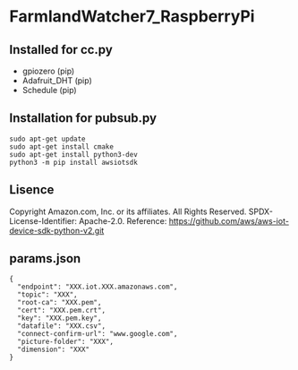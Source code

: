 # FarmlandWatcher7_RaspberryPi

## Installed for cc.py
+ gpiozero (pip)
+ Adafruit_DHT (pip)
+ Schedule (pip)

## Installation for pubsub.py
```
sudo apt-get update
sudo apt-get install cmake
sudo apt-get install python3-dev
python3 -m pip install awsiotsdk
```
## Lisence
Copyright Amazon.com, Inc. or its affiliates. All Rights Reserved.
SPDX-License-Identifier: Apache-2.0.
Reference: https://github.com/aws/aws-iot-device-sdk-python-v2.git

## params.json
```
{
  "endpoint": "XXX.iot.XXX.amazonaws.com",
  "topic": "XXX",
  "root-ca": "XXX.pem",
  "cert": "XXX.pem.crt",
  "key": "XXX.pem.key",
  "datafile": "XXX.csv",
  "connect-confirm-url": "www.google.com",
  "picture-folder": "XXX",
  "dimension": "XXX"
}
```